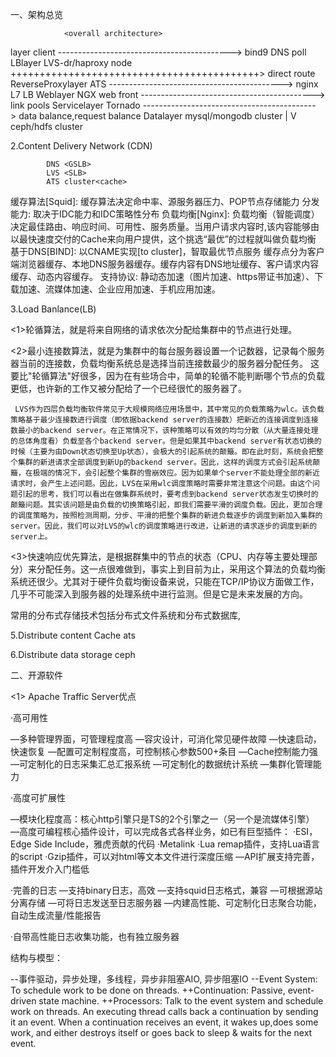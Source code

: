 一、架构总览

				<overall architecture>

layer				client
-------------------------------------------> bind9 DNS poll
LBlayer				LVS-dr/haproxy node 
+++++++++++++++++++++++++++++++++++++++++++> direct route
ReverseProxylayer	ATS 
-------------------------------------------> nginx L7 LB
Weblayer			NGX web	front
-------------------------------------------> link pools
Servicelayer		Tornado 
-------------------------------------------> data balance,request balance
Datalayer		    mysql/mongodb cluster
						|
						V
					 ceph/hdfs cluster

2.Content Delivery Network (CDN)

			DNS <GSLB>
			LVS <SLB>
			ATS cluster<cache>
缓存算法[Squid]: 缓存算法决定命中率、源服务器压力、POP节点存储能力
分发能力:		 取决于IDC能力和IDC策略性分布
负载均衡[Nginx]: 负载均衡（智能调度）决定最佳路由、响应时间、可用性、服务质量。当用户请求内容时,该内容能够由以最快速度交付的Cache来向用户提供，这个挑选“最优”的过程就叫做负载均衡
基于DNS[BIND]:	 以CNAME实现[to cluster]，智取最优节点服务 缓存点分为客户端浏览器缓存、本地DNS服务器缓存。缓存内容有DNS地址缓存、客户请求内容缓存、动态内容缓存。
支持协议:		 静动态加速（图片加速、https带证书加速）、下载加速、流媒体加速、企业应用加速、手机应用加速。
			
3.Load Banlance(LB)

 <1>轮循算法，就是将来自网络的请求依次分配给集群中的节点进行处理。

 <2>最小连接数算法，就是为集群中的每台服务器设置一个记数器，记录每个服务器当前的连接数，负载均衡系统总是选择当前连接数最少的服务器分配任务。 这要比"轮循算法"好很多，因为在有些场合中，简单的轮循不能判断哪个节点的负载更低，也许新的工作又被分配给了一个已经很忙的服务器了。

	 LVS作为四层负载均衡软件常见于大规模网络应用场景中，其中常见的负载策略为wlc。该负载策略基于最少连接数进行调度（即依据backend server的连接数）把新近的连接调度到连接数最小的backend server。在正常情况下，该种策略可以有效的均匀分散（从大量连接处理的总体角度看）负载至各个backend server。但是如果其中backend server有状态切换的时候（主要为由Down状态切换至Up状态），会极大的引起系统的颠簸。即在此时刻，系统会把整个集群的新进请求全部调度到新Up的backend server。因此，这样的调度方式会引起系统颠簸，在极端的情况下，会引起整个集群的雪崩效应。因为如果单个server不能处理全部的新近请求时，会产生上述问题。因此，LVS在采用wlc调度策略时需要非常注意这个问题。由这个问题引起的思考，我们可以看出在做集群系统时，要考虑到backend server状态发生切换时的颠簸问题。其实该问题是由负载的切换策略引起，即我们需要平滑的调度负载。因此，更加合理的调度策略为，按照检测周期，分步、平滑的把整个集群的新进负载逐步的调度到新加入集群的server。因此，我们可以对LVS的wlc的调度策略进行改进，让新进的请求逐步的调度到新的server上。

<3>快速响应优先算法，是根据群集中的节点的状态（CPU、内存等主要处理部分）来分配任务。这一点很难做到，事实上到目前为止，采用这个算法的负载均衡系统还很少。尤其对于硬件负载均衡设备来说，只能在TCP/IP协议方面做工作，几乎不可能深入到服务器的处理系统中进行监测。但是它是未来发展的方向。


常用的分布式存储技术包括分布式文件系统和分布式数据库,

5.Distribute content Cache
    ats

6.Distribute data storage
    ceph


二、开源软件

<1> Apache Traffic Server优点

·高可用性

—多种管理界面，可管理程度高
—容灾设计，可消化常见硬件故障
—快速启动，快速恢复
—配置可定制程度高，可控制核心参数500+条目
—Cache控制能力强
—可定制化的日志采集汇总汇报系统
—可定制化的数据统计系统
—集群化管理能力

·高度可扩展性

—模块化程度高：核心http引擎只是TS的2个引擎之一（另一个是流媒体引擎）
—高度可编程核心插件设计，可以完成各式各样业务，如已有巨型插件：
·ESI，Edge Side Include，雅虎贡献的代码
·Metalink
·Lua remap插件，支持Lua语言的script
·Gzip插件，可以对html等文本文件进行深度压缩
—API扩展支持完善，插件开发介入门槛低

·完善的日志
—支持binary日志，高效
—支持squid日志格式，兼容
—可根据源站分离存储
—可将日志发送至日志服务器
—内建高性能、可定制化日志聚合功能，自动生成流量/性能报告
 
·自带高性能日志收集功能，也有独立服务器

结构与模型：

--事件驱动，异步处理，多线程，异步非阻塞AIO, 异步阻塞IO
--Event System: To schedule work to be done on threads.
++Continuation: Passive, event-driven state machine.
++Processors: Talk to the event system and schedule work on threads.
              An executing thread calls back a continuation by sending it an event.
              When a continuation receives an event, it wakes up,does some work, and either destroys itself or goes back to sleep & waits for the next event.
